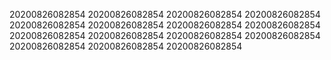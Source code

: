 20200826082854
20200826082854
20200826082854
20200826082854
20200826082854
20200826082854
20200826082854
20200826082854
20200826082854
20200826082854
20200826082854
20200826082854
20200826082854
20200826082854
20200826082854
